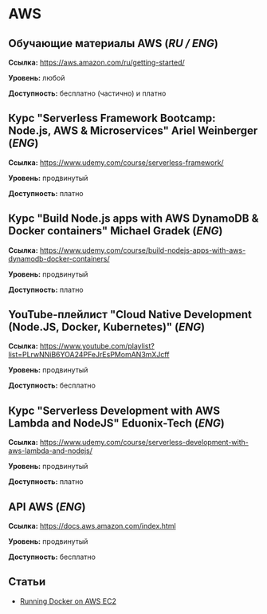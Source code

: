 # AWS

## Обучающие материалы AWS (*RU / ENG*)

**Ссылка:** https://aws.amazon.com/ru/getting-started/

**Уровень:** любой

**Доступность:** бесплатно (частично) и платно

## Курс "Serverless Framework Bootcamp: Node.js, AWS & Microservices" Ariel Weinberger (*ENG*)

**Ссылка:** https://www.udemy.com/course/serverless-framework/

**Уровень:** продвинутый

**Доступность:** платно

## Курс "Build Node.js apps with AWS DynamoDB & Docker containers" Michael Gradek (*ENG*)

**Ссылка:** https://www.udemy.com/course/build-nodejs-apps-with-aws-dynamodb-docker-containers/

**Уровень:** продвинутый

**Доступность:** платно

## YouTube-плейлист "Cloud Native Development (Node.JS, Docker, Kubernetes)" (*ENG*)

**Ссылка:** https://www.youtube.com/playlist?list=PLrwNNiB6YOA24PFeJrEsPMomAN3mXJcff

**Уровень:** продвинутый

**Доступность:** бесплатно

## Курс "Serverless Development with AWS Lambda and NodeJS" Eduonix-Tech (*ENG*)

**Ссылка:** https://www.udemy.com/course/serverless-development-with-aws-lambda-and-nodejs/

**Уровень:** продвинутый

**Доступность:** платно

## API AWS (*ENG*)

**Ссылка:** https://docs.aws.amazon.com/index.html

**Уровень:** продвинутый

**Доступность:** бесплатно

## Статьи

- [Running Docker on AWS EC2](https://medium.com/appgambit/part-1-running-docker-on-aws-ec2-cbcf0ec7c3f8)